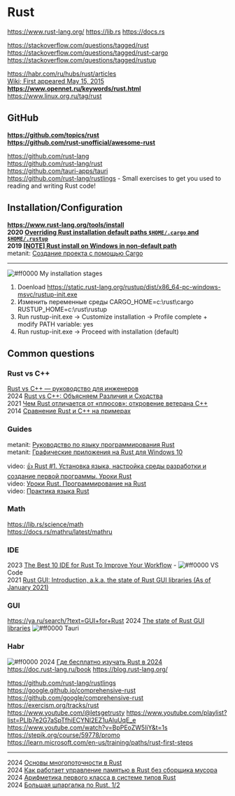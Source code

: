 # Rust
https://www.rust-lang.org/
https://lib.rs
https://docs.rs

https://stackoverflow.com/questions/tagged/rust              
https://stackoverflow.com/questions/tagged/rust-cargo                
https://stackoverflow.com/questions/tagged/rustup              

https://habr.com/ru/hubs/rust/articles                        
[Wiki; First appeared	May 15, 2015](https://en.wikipedia.org/wiki/Rust_(programming_language))                
**https://www.opennet.ru/keywords/rust.html**                
https://www.linux.org.ru/tag/rust                    

## GitHub            
**https://github.com/topics/rust**             
**https://github.com/rust-unofficial/awesome-rust**                        

https://github.com/rust-lang               
https://github.com/rust-lang/rust                   
https://github.com/tauri-apps/tauri                           
https://github.com/rust-lang/rustlings -  Small exercises to get you used to reading and writing Rust code!                 

## Installation/Configuration                    
**https://www.rust-lang.org/tools/install**                                  
**2020 [Overriding Rust installation default paths `$HOME/.cargo` and `$HOME/.rustup`](https://stackoverflow.com/questions/57765424/overriding-rust-installation-default-paths-home-cargo-and-home-rustup)**                    
**2019 [[NOTE] Rust install on Windows in non-default path](https://blog.keithkim.com/2019/12/note-rust-install-on-windows-in-non.html)**          
metanit: [Создание проекта с помощью Cargo](https://metanit.com/rust/tutorial/9.1.php)         
- - -
![#ff0000](https://placehold.co/15x15/ff0000/ff0000.png) My installation stages
1) Doenload https://static.rust-lang.org/rustup/dist/x86_64-pc-windows-msvc/rustup-init.exe
2) Изменить переменные среды
CARGO_HOME=c:\rust\cargo
RUSTUP_HOME=c:\rust\rustup
3) Run rustup-init.exe -> Customize installation ->  Profile complete + modify PATH variable: yes
4) Run rustup-init.exe -> Proceed with installation (default)

## Common questions
### Rust vs C++
[Rust vs C++ — руководство для инженеров](https://itanddigital.ru/bloghrconsulting/tpost/5u6uxrp4l1-rust-vs-c-rukovodstvo-dlya-inzhenerov)                
2024 [Rust vs C++: Объясняем Различия и Сходства](https://ru.bitdegree.org/rukovodstvo/rust-vs-cplusplus/)                
2021 [Чем Rust отличается от «плюсов»: откровение ветерана С++](https://skillbox.ru/media/code/chem-rust-luchshe-plyusov/)          
2014 [Сравнение Rust и С++ на примерах](https://habr.com/ru/articles/225003/)                


### Guides
metanit: [Руководство по языку программирования Rust](https://metanit.com/rust/tutorial/)          
metanit: [Графические приложения на Rust для Windows 10](https://metanit.com/rust/windows/1.1.php)               

video: [👍 Rust #1. Установка языка, настройка среды разработки и создание первой программы. Уроки Rust](https://www.youtube.com/watch?v=Vt4CfEWYuKQ)        
video: [Уроки Rust. Программирование на Rust](https://www.youtube.com/watch?v=Vt4CfEWYuKQ&list=PLgG7lPwNdp556iIin-9eaJLlu7HL6YFv0)         
video: [Практика языка Rust](https://www.youtube.com/watch?v=Jj260tvle9A&list=PLgG7lPwNdp549XTbALX0yqZY0u0MRPPtX)           

### Math
https://lib.rs/science/math                           
https://docs.rs/mathru/latest/mathru                        


### IDE
2023 [The Best 10 IDE for Rust To Improve Your Workflow](https://tms-outsource.com/blog/posts/best-ide-for-rust/) - ![#ff0000](https://placehold.co/15x15/ff0000/ff0000.png) VS Code     
2021 [Rust GUI: Introduction, a.k.a. the state of Rust GUI libraries (As of January 2021)](https://dev.to/davidedelpapa/rust-gui-introduction-a-k-a-the-state-of-rust-gui-libraries-as-of-january-2021-40gl)         

### GUI
https://ya.ru/search/?text=GUI+for+Rust
2024 [The state of Rust GUI libraries](https://blog.logrocket.com/state-rust-gui-libraries)   ![#ff0000](https://placehold.co/15x15/ff0000/ff0000.png) Tauri

### Habr 
![#ff0000](https://placehold.co/15x15/ff0000/ff0000.png) 2024 [Где бесплатно изучать Rust в 2024](https://habr.com/ru/articles/786176/)                                            
https://doc.rust-lang.ru/book
https://blog.rust-lang.org/

https://github.com/rust-lang/rustlings           
https://google.github.io/comprehensive-rust            https://github.com/google/comprehensive-rust                     
https://exercism.org/tracks/rust              
https://www.youtube.com/@letsgetrusty    https://www.youtube.com/playlist?list=PLlb7e2G7aSpTfhiECYNI2EZ1uAluUqE_e       https://www.youtube.com/watch?v=BpPEoZW5IiY&t=1s                                
https://stepik.org/course/59778/promo   
https://learn.microsoft.com/en-us/training/paths/rust-first-steps                                   

- - - -

2024 [Основы многопоточности в Rust](https://habr.com/ru/companies/otus/articles/788466/)             
2024 [Как работает управление памятью в Rust без сборщика мусора](https://habr.com/ru/hubs/rust/articles/)            
2024 [Арифметика первого класса в системе типов Rust](https://habr.com/ru/companies/ruvds/articles/787008/)               
2024 [Большая шпаргалка по Rust. 1/2](https://habr.com/ru/companies/timeweb/articles/785096/)             




